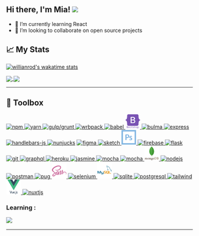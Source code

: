 ## Hi there, I'm Mia! <img src="https://raw.githubusercontent.com/MartinHeinz/MartinHeinz/master/wave.gif" width="25px">

<!-- ![](https://komarev.com/ghpvc/?username=nickeledfox&color=green) -->

<!-- - 🔭 I’m currently working on [Blog App](https://github.com/nickeledfox/mevn-blog) -->
- 🌱 I’m currently learning React
- 👯 I’m looking to collaborate on open source projects
<!-- - 📫 How to reach me: mia-7-7@mail-me.com -->

 ## &#x1f4c8; My Stats
[![willianrod's wakatime stats](https://github-readme-stats.vercel.app/api/wakatime?username=nickeledfox&theme=tokyonight&layout=compact&langs_count=6)](https://github.com/anuraghazra/github-readme-stats)

<a href="https://github.com/anuraghazra/github-readme-stats">
  <img align="center" width="50%" src="https://github-readme-stats.vercel.app/api?username=nickeledfox&show_icons=true&theme=tokyonight"> 
</a>
<a href="https://github.com/anuraghazra/github-readme-stats">
  <img align="center" width="41.5%" src="https://github-readme-stats.vercel.app/api/top-langs/?username=nickeledfox&hide=html&layout=compact&theme=blueberry"> 
</a>





---
 ## 🧰 Toolbox
 
<p align="left"> 
<!-- NPM -->
 <a href="https://www.npmjs.com/" target="_blank" rel="noreferrer"> <img src="https://cdn.jsdelivr.net/gh/devicons/devicon/icons/npm/npm-original-wordmark.svg" alt="npm" width="40" height="40"/> </a>
<!-- Yarn  -->
 <a href="https://yarnpkg.com/" target="_blank" rel="noreferrer"> <img src="https://user-images.githubusercontent.com/81501711/152867506-33dd3e0c-4f7c-4a6d-9084-d37e4be3d7e4.png" alt="yarn" width="43" height="40"/> </a>
 <!-- Gulp/Grunt -->
 <a href="https://gulpjs.com" target="_blank" rel="noreferrer"> <img src="https://user-images.githubusercontent.com/81501711/152888597-f58e02c3-8223-42e1-9b17-42a3e3a295a9.png" alt="gulp/grunt" height="53"/> </a>
<!-- Webpack -->
 <a href="https://webpack.js.org/" target="_blank" rel="noreferrer"> <img src="https://cdn.svgporn.com/logos/webpack.svg" alt="wrbpack" width="40" height="45"/> </a> 
 <!-- Babel -->
 <a href="https://babeljs.io/" target="_blank" rel="noreferrer"><img src="https://user-images.githubusercontent.com/81501711/152870559-8bc02ef6-3bf8-4fc1-a152-53dcaf5b8724.png" alt="babel" width="40" height="40"/> </a> 
<!-- Bootstrap -->
 <a href="https://getbootstrap.com" target="_blank" rel="noreferrer"> <img src="https://raw.githubusercontent.com/devicons/devicon/master/icons/bootstrap/bootstrap-plain-wordmark.svg" alt="bootstrap" width="40" height="40"/> </a> 
<!-- Bulma -->
 <a href="https://bulma.io/" target="_blank" rel="noreferrer"> <img src="https://raw.githubusercontent.com/gilbarbara/logos/804dc257b59e144eaca5bc6ffd16949752c6f789/logos/bulma.svg" alt="bulma" width="40" height="40"/> </a>
<!-- Express -->
 <a href="https://expressjs.com" target="_blank" rel="noreferrer"> <img src="https://camo.githubusercontent.com/4da8fbe32d03f3cd0c099af887ce14d1bff01c3325501bae56bc5ca9563548f9/68747470733a2f2f65787465726e616c2d636f6e74656e742e6475636b6475636b676f2e636f6d2f69752f3f753d6874747073253341253246253246766563746f7269666965642e636f6d253246696d61676573253246657870726573732d6a732d69636f6e2d32302e706e6726663d31266e6f66623d31" alt="express" width="40" height="40"/> </a> 
<!-- Handlebars -->
  <a href="https://handlebarsjs.com/" target="_blank" rel="noreferrer"> <img src="https://i0.wp.com/blog.fossasia.org/wp-content/uploads/2017/07/handlebars-js.png?fit=500%2C500&ssl=1" alt="handlebars-js" width="55" height="45"/> </a> 
 <!-- Nunjucks -->
 <a href="https://mozilla.github.io/nunjucks/" target="_blank" rel="noreferrer"> <img src="https://eseom.gallerycdn.vsassets.io/extensions/eseom/nunjucks-template/0.4.2/1620376601793/Microsoft.VisualStudio.Services.Icons.Default" alt="nunjucks" height="40"/></a>
<!-- Figma -->
 <a href="https://www.figma.com/" target="_blank" rel="noreferrer"> <img src="https://www.vectorlogo.zone/logos/figma/figma-icon.svg" alt="figma" width="40" height="40"/> </a> 
 <!--  Sketch  -->
  <a href="https://www.sketch.com/" target="_blank" rel="noreferrer"> <img src="https://www.vectorlogo.zone/logos/sketchapp/sketchapp-icon.svg" alt="sketch" width="40" height="40"/> </a>
 <!-- Photoshop -->
 <a href="https://www.photoshop.com/en" target="_blank" rel="noreferrer"> <img src="https://raw.githubusercontent.com/devicons/devicon/master/icons/photoshop/photoshop-line.svg" alt="photoshop" width="40" height="40"/> </a> 
<!-- Firebase -->
 <a href="https://firebase.google.com/" target="_blank" rel="noreferrer"> <img src="https://www.vectorlogo.zone/logos/firebase/firebase-icon.svg" alt="firebase" width="40" height="40"/> </a> 
<!--  Flask -->
 <a href="https://flask.palletsprojects.com/" target="_blank" rel="noreferrer"> <img src="https://user-images.githubusercontent.com/81501711/152876308-412339ca-0d43-4912-8f38-edb3a7c7eb8d.png" alt="flask" width="40" height="45"/> </a> 
<!--  Git -->
 <a href="https://git-scm.com/" target="_blank" rel="noreferrer"> <img src="https://www.vectorlogo.zone/logos/git-scm/git-scm-icon.svg" alt="git" width="40" height="40"/> </a> 
<!-- Graphql -->
 <a href="https://graphql.org" target="_blank" rel="noreferrer"> <img src="https://www.vectorlogo.zone/logos/graphql/graphql-icon.svg" alt="graphql" width="40" height="40"/> </a>  
<!-- Heroku -->
 <a href="https://heroku.com" target="_blank" rel="noreferrer"> <img src="https://www.vectorlogo.zone/logos/heroku/heroku-icon.svg" alt="heroku" width="40" height="40"/> </a> 
<!-- Jasmine -->
 <a href="https://jasmine.github.io/" target="_blank" rel="noreferrer"> <img src="https://www.vectorlogo.zone/logos/jasmine/jasmine-icon.svg" alt="jasmine" width="40" height="40"/> </a>
 <!-- Chai -->
 <a href="https://www.chaijs.com/" target="_blank" rel="noreferrer"> <img src="https://camo.githubusercontent.com/7ecbd4531436e4f20c1dba52a4fd4ac367cfcc20a2f62cfe7a10f32da306afc6/687474703a2f2f636861696a732e636f6d2f696d672f636861692d6c6f676f2e706e67" alt="mocha" height="42"/> </a>
<!-- Mocha -->
 <a href="https://mochajs.org" target="_blank" rel="noreferrer"> <img src="https://www.vectorlogo.zone/logos/mochajs/mochajs-icon.svg" alt="mocha" height="42"/> </a> 
<!-- MongoDB -->
 <a href="https://www.mongodb.com/" target="_blank" rel="noreferrer"> <img src="https://raw.githubusercontent.com/devicons/devicon/master/icons/mongodb/mongodb-original-wordmark.svg" alt="mongodb" width="40" height="40"/> </a>
<!-- Node -->
 <a href="https://nodejs.org" target="_blank" rel="noreferrer"> <img src="https://user-images.githubusercontent.com/81501711/152867786-2622144e-99a6-45d5-9068-487548d554bd.png" alt="nodejs" width="43" height="40"/> </a> 
<!--  Postman  -->
  <a href="https://postman.com" target="_blank" rel="noreferrer"> <img src="https://www.vectorlogo.zone/logos/getpostman/getpostman-icon.svg" alt="postman" width="40" height="40"/> </a>
<!--  Pug  -->
  <a href="https://pugjs.org" target="_blank" rel="noreferrer"> <img src="https://cdn.worldvectorlogo.com/logos/pug.svg" alt="pug" width="40" height="40"/> </a> 
<!-- SASS -->
  <a href="https://sass-lang.com" target="_blank" rel="noreferrer"> <img src="https://raw.githubusercontent.com/devicons/devicon/master/icons/sass/sass-original.svg" alt="sass" width="40" height="40"/> </a> 
<!--  Selenium  -->
  <a href="https://www.selenium.dev" target="_blank" rel="noreferrer"> <img src="https://raw.githubusercontent.com/detain/svg-logos/780f25886640cef088af994181646db2f6b1a3f8/svg/selenium-logo.svg" alt="selenium" width="40" height="40"/> </a> 
  <!--  Mysql  -->
  <a href="https://www.mysql.com/" target="_blank" rel="noreferrer"> <img src="https://raw.githubusercontent.com/devicons/devicon/master/icons/mysql/mysql-original-wordmark.svg" alt="mysql" width="40" height="45"/> </a>
<!--  Sqlite  -->
  <a href="https://www.sqlite.org/" target="_blank" rel="noreferrer"> <img src="https://www.vectorlogo.zone/logos/sqlite/sqlite-icon.svg" alt="sqlite" width="40" height="40"/> </a> 
 <!-- Postgresql -->
 <a href="https://www.postgresql.org/" target="_blank" rel="noreferrer"> <img src="https://cdn.jsdelivr.net/gh/devicons/devicon/icons/postgresql/postgresql-plain-wordmark.svg" alt="postgresql" width="40" height="40"/>
<!-- Tailwind -->
  <a href="https://tailwindcss.com/" target="_blank" rel="noreferrer"> <img src="https://www.vectorlogo.zone/logos/tailwindcss/tailwindcss-icon.svg" alt="tailwind" width="40" height="40"/> </a> 
<!--  Vue  -->
  <a href="https://vuejs.org/" target="_blank" rel="noreferrer"> <img src="https://raw.githubusercontent.com/devicons/devicon/master/icons/vuejs/vuejs-original-wordmark.svg" alt="vuejs" width="40" height="40"/> </a> 
  <!-- Nuxt -->
<a href="https://nuxtjs.org/" target="_blank" rel="noreferrer"> <img src="https://www.vectorlogo.zone/logos/nuxtjs/nuxtjs-icon.svg" alt="nuxtjs" width="40" height="40"/> </a>

 </p>

 
 ### Learning :
<!--  <img src = "https://img.shields.io/badge/Node.js-43853D?style=for-the-badge&logo=node.js&logoColor=white"> -->
<!--  <img src="https://img.shields.io/badge/Vue.js-35495E?style=for-the-badge&logo=vue.js&logoColor=4FC08D">  -->
 <img src="https://img.shields.io/badge/TypeScript-007ACC?style=for-the-badge&logo=typescript&logoColor=white"> 
 
---
 
<!--  [![Top Langs](https://github-readme-stats.vercel.app/api/top-langs/?username=mia-7-7&exclude_repo=map-fetching&&layout=compact&theme=blueberry)](https://github.com/anuraghazra/github-readme-stats) -->
 
<!--  _NOTE: Top Languages does not indicate my skill level or anything like that, it's a GitHub metric of which languages have the most code on GitHub. It's a new feature of github-readme-stats._ -->
 

<!--  ### In love with :
<img src="https://img.shields.io/badge/Flask-000000?style=for-the-badge&logo=flask&logoColor=red"> <img src ="https://img.shields.io/badge/PostgreSQL-316192?style=for-the-badge&logo=postgresql&logoColor=white"> <img src="https://img.shields.io/badge/MongoDB-4EA94B?style=for-the-badge&logo=mongodb&logoColor=white"> <img src="https://img.shields.io/badge/Express.js-404D59?style=for-the-badge">
 <img src="https://img.shields.io/badge/Tailwind_CSS-38B2AC?style=for-the-badge&logo=tailwind-css&logoColor=white">
<img src = "https://img.shields.io/badge/Python-3776AB?style=for-the-badge&logo=python&logoColor=white" height="20px"> -->
 

 
<!-- ### Profile Trophy 🏆 /ᐠ｡ꞈ｡ᐟ\  -->
<!-- <img src="https://github-profile-trophy.vercel.app/?username=nickeledfox&rank=S,A,AA,AAA,B&theme=algolia"> -->


<!-- <img src="https://img.shields.io/badge/-ReactJs-61DAFB"> -->

<!--
**mia-7-7/mia-7-7** is a ✨ _special_ ✨ repository because its `README.md` (this file) appears on your GitHub profile.

Here are some ideas to get you started:

- 🔭 I’m currently working on ...
- 🌱 I’m currently learning ...
- 👯 I’m looking to collaborate on ...
- 🤔 I’m looking for help with ...
- 💬 Ask me about ...
- 📫 How to reach me: ...
- 😄 Pronouns: ...
- ⚡ Fun fact: ...
-->
